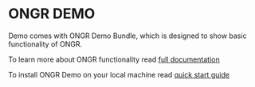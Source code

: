 
ONGR DEMO
========================

Demo comes with ONGR Demo Bundle, which is designed to show basic functionality of ONGR.

To learn more about ONGR functionality read [full documentation](https://github.com/ongr-io/ongr-sandbox/wiki)

To install ONGR Demo on your local machine read [quick start guide](https://github.com/ongr-io/ongr-sandbox/wiki/Quick-start)
